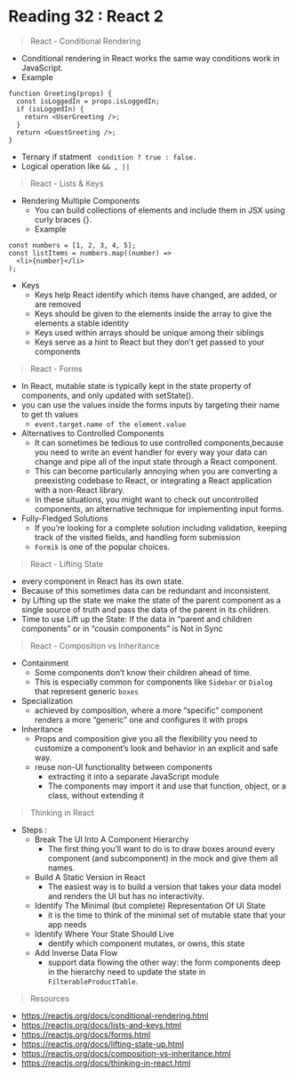 # Reading 32 : React 2 


> React - Conditional Rendering
- Conditional rendering in React works the same way conditions work in JavaScript.
- Example
```
function Greeting(props) {
  const isLoggedIn = props.isLoggedIn;
  if (isLoggedIn) {
    return <UserGreeting />;
  }
  return <GuestGreeting />;
}
```
- Ternary if statment ` condition ? true : false.`
- Logical operation like `&& , ||`


> React - Lists & Keys
- Rendering Multiple Components
  - You can build collections of elements and include them in JSX using curly braces {}.
  - Example 
```
const numbers = [1, 2, 3, 4, 5];
const listItems = numbers.map((number) =>
  <li>{number}</li>
);
```
- Keys 
  - Keys help React identify which items have changed, are added, or are removed
  - Keys should be given to the elements inside the array to give the elements a stable identity
  - Keys used within arrays should be unique among their siblings
  - Keys serve as a hint to React but they don’t get passed to your components



> React - Forms
- In React, mutable state is typically kept in the state property of components, and only updated with setState().
- you can use the values inside the forms inputs by targeting their name to get th values 
  - `event.target.name of the element.value`
- Alternatives to Controlled Components
  - It can sometimes be tedious to use controlled components,because you need to write an event handler for every way your data can change and pipe all of the input state through a React component.
  - This can become particularly annoying when you are converting a preexisting codebase to React, or integrating a React application with a non-React library.
  - In these situations, you might want to check out uncontrolled components, an alternative technique for implementing input forms.
- Fully-Fledged Solutions 
  - If you’re looking for a complete solution including validation, keeping track of the visited fields, and handling form submission
  - `Formik` is one of the popular choices. 
    


> React - Lifting State
- every component in React has its own state.
- Because of this sometimes data can be redundant and inconsistent.
- by Lifting up the state we make the state of the parent component as a single source of truth and pass the data of the parent in its children.
- Time to use Lift up the State: If the data in “parent and children components” or in “cousin components” is Not in Sync



> React - Composition vs Inheritance
- Containment
  - Some components don’t know their children ahead of time.
  - This is especially common for components like `Sidebar` or `Dialog` that represent generic `boxes`
- Specialization 
  - achieved by composition, where a more “specific” component renders a more “generic” one and configures it with props
- Inheritance
  - Props and composition give you all the flexibility you need to customize a component’s look and behavior in an explicit and safe way.
  - reuse non-UI functionality between components
    - extracting it into a separate JavaScript module
    - The components may import it and use that function, object, or a class, without extending it


> Thinking in React
- Steps : 
  - Break The UI Into A Component Hierarchy 
    - The first thing you’ll want to do is to draw boxes around every component (and subcomponent) in the mock and give them all names.
  - Build A Static Version in React
    - The easiest way is to build a version that takes your data model and renders the UI but has no interactivity.
  - Identify The Minimal (but complete) Representation Of UI State
    - it is the time to think of the minimal set of mutable state that your app needs 
  - Identify Where Your State Should Live
    - dentify which component mutates, or owns, this state
  - Add Inverse Data Flow
    -  support data flowing the other way: the form components deep in the hierarchy need to update the state in `FilterableProductTable`.



> Resources 
- https://reactjs.org/docs/conditional-rendering.html
- https://reactjs.org/docs/lists-and-keys.html
- https://reactjs.org/docs/forms.html
- https://reactjs.org/docs/lifting-state-up.html
- https://reactjs.org/docs/composition-vs-inheritance.html
- https://reactjs.org/docs/thinking-in-react.html